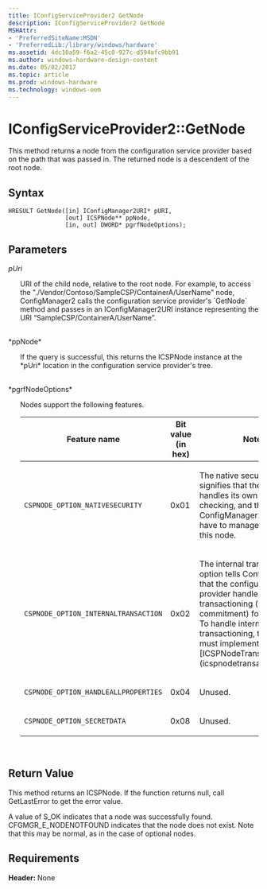 ```yaml
---
title: IConfigServiceProvider2 GetNode
description: IConfigServiceProvider2 GetNode
MSHAttr:
- 'PreferredSiteName:MSDN'
- 'PreferredLib:/library/windows/hardware'
ms.assetid: 4dc10a59-f6a2-45c0-927c-d594afc9bb91
ms.author: windows-hardware-design-content
ms.date: 05/02/2017
ms.topic: article
ms.prod: windows-hardware
ms.technology: windows-oem
---
```


# IConfigServiceProvider2::GetNode


This method returns a node from the configuration service provider based on the path that was passed in. The returned node is a descendent of the root node.

## Syntax


``` syntax
HRESULT GetNode([in] IConfigManager2URI* pURI, 
                [out] ICSPNode** ppNode,
                [in, out] DWORD* pgrfNodeOptions);
```

## Parameters

<a href="" id="puri"></a>*pUri*
<ul style="list-style-type:none">
<li>
URI of the child node, relative to the root node. For example, to access the "./Vendor/Contoso/SampleCSP/ContainerA/UserName" node, ConfigManager2 calls the configuration service provider's `GetNode` method and passes in an IConfigManager2URI instance representing the URI “SampleCSP/ContainerA/UserName”.
</li>
</ul>
<br>
<a href="" id="ppnode"></a>*ppNode*
<ul style="list-style-type:none">
<li>
If the query is successful, this returns the ICSPNode instance at the *pUri* location in the configuration service provider's tree.
</li>
</ul>
<br>
<a href="" id="pgrfnodeoptions"></a>*pgrfNodeOptions*
<ul style="list-style-type:none">
<li>
Nodes support the following features.

<table>
<colgroup>
<col width="33%" />
<col width="33%" />
<col width="33%" />
</colgroup>
<thead>
<tr class="header">
<th>Feature name</th>
<th>Bit value (in hex)</th>
<th>Notes</th>
</tr>
</thead>
<tbody>
<tr class="odd">
<td><p><code>CSPNODE_OPTION_NATIVESECURITY</code></p></td>
<td><p>0x01</p></td>
<td><p>The native security option signifies that the node handles its own security checking, and that ConfigManager2 does not have to manage security for this node.</p></td>
</tr>
<tr class="even">
<td><p><code>CSPNODE_OPTION_INTERNALTRANSACTION</code></p></td>
<td><p>0x02</p></td>
<td><p>The internal transactioning option tells ConfigManager2 that the configuration service provider handles the transactioning (rollback and commitment) for the node. To handle internal transactioning, the node must implement the [ICSPNodeTransactioning](icspnodetransactioning.md).</p></td>
</tr>
<tr class="odd">
<td><p><code>CSPNODE_OPTION_HANDLEALLPROPERTIES</code></p></td>
<td><p>0x04</p></td>
<td><p>Unused.</p></td>
</tr>
<tr class="even">
<td><p><code>CSPNODE_OPTION_SECRETDATA</code></p></td>
<td><p>0x08</p></td>
<td><p>Unused.</p></td>
</tr>
</tbody>
</table>
</li>
</ul>
<br>

## Return Value

This method returns an ICSPNode. If the function returns null, call GetLastError to get the error value.

A value of S\_OK indicates that a node was successfully found. CFGMGR\_E\_NODENOTFOUND indicates that the node does not exist. Note that this may be normal, as in the case of optional nodes.

## Requirements

**Header:** None

 






